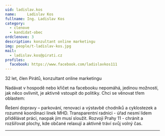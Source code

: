 ```yaml
---
uid: ladislav.kos
name:     Ladislav Kos
fullname: Ing. Ladislav Kos
category:
  - clenove
  - kandidat-obec
ordclenove: 3
description: konzultant online marketingu
img: people/t-ladislav-kos.jpg
mail:
  - ladislav.kos@pirati.cz
profiles:
  facebook: https://www.facebook.com/ladislavkos111
---
```


32 let, člen Pirátů, konzultant online marketingu

Nadávat v hospodě nebo křičet na facebooku nepomáhá, jedinou možností, jak něco ovlivnit, je aktivně vstoupit do politiky. Chci se věnovat třem oblastem: 

Řešení dopravy – parkování, renovaci a výstavbě chodníků a cyklostezek a rozumné koordinaci linek MHD. 
Transparentní radnici - úřad nesmí lidem přidělávat práci, naopak jim musí sloužit. 
Rozvoji Prahy 11 - chránit a rozšiřovat plochy, kde občané relaxují a aktivně tráví svůj volný čas.

---
